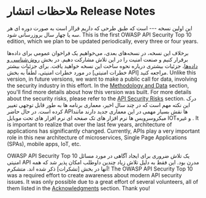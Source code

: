 ملاحظات انتشار
Release Notes
=============
  این اولین نسخه --- است  که طبق  طرحی که داریم قراار است به صورت دوره ای هر سه یا چهار سال بروزرسانی شود.
This is the first OWASP API Security Top 10 edition, which we plan to be updated
periodically, every three or four years.

برخلاف این نسخه، در نسخه‌های بعدی، می‌خواهیم یک فراخوان عمومی برای داده‌ها برقرار کنیم و صنعت امنیت را در این تلاش مشارکت دهیم.
در بخش [روش‌شناسی و داده‌ها][1]، جزئیات بیشتری درباره نحوه ساخت این نسخه خواهید یافت. برای جزئیات بیشتر در مورد خطرات امنیتی، لطفاً به بخش [خطرات امنیتی API] مراجعه کنید.
Unlike this version, in future versions, we want to make a public call for data,
involving the security industry in this effort. In the [Methodology and Data][1]
section, you'll find more details about how this version was built. For more
details about the security risks, please refer to the [API Security Risks][2]
section.
درک این نکته مهم است که در چند سال اخیر، معماری برنامه ها به طور قابل توجهی تغییر کرده است. در حال حاضر APIها نقش بسیار مهمی در این معماری جدید دارند
مانند میکروسرویس ها نرم افزار های تک صفحه ای نرم افزار های تحت موبایل 
IOTو غیره .
It is important to realize that over the last few years, architecture of 
applications has significantly changed. Currently, APIs play a very important
role in this new architecture of microservices, Single Page Applications (SPAs),
mobile apps, IoT, etc.

OWASP API Security Top 10 یک تلاش ضروری برای ایجاد آگاهی در مورد مسائل امنیتی API مدرن بود. این فقط به دلیل تلاش زیاد چندین داوطلب امکان پذیر شد که همه آنها در بخش [تشکرات] ذکر شده اند.
متشکرم!
The OWASP API Security Top 10 was a required effort to create awareness about
modern API security issues. It was only possible due to a great effort of
several volunteers, all of them listed in the [Acknowledgments][3] section.
Thank you!

[1]: ./0xd0-about-data.md
[2]: ./0x10-api-security-risks.md
[3]: ./0xd1-acknowledgments.md

